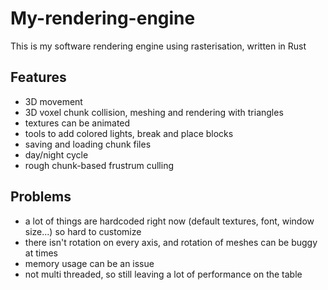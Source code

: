 # My-rendering-engine
This is my software rendering engine using rasterisation, written in Rust

## Features
- 3D movement
- 3D voxel chunk collision, meshing and rendering with triangles
- textures can be animated
- tools to add colored lights, break and place blocks
- saving and loading chunk files
- day/night cycle
- rough chunk-based frustrum culling

## Problems
- a lot of things are hardcoded right now (default textures, font, window size...) so hard to customize
- there isn't rotation on every axis, and rotation of meshes can be buggy at times
- memory usage can be an issue
- not multi threaded, so still leaving a lot of performance on the table
